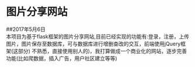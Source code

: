 # 图片分享网站<br>

##2017年5月6日<br>
本项目为基于flask框架的图片分享网站,目前已经实现的功能有:登录，注册，上传图片，图片保存至数据库，可与数据库进行增删查改的交互，前端使用jQuery框架(这部分)
不熟悉，直接使用别人的)，我打算做成一个商业化的网站，逐步完善功能(比如爬数据，插入广告，用户社区建立等等)  
 
